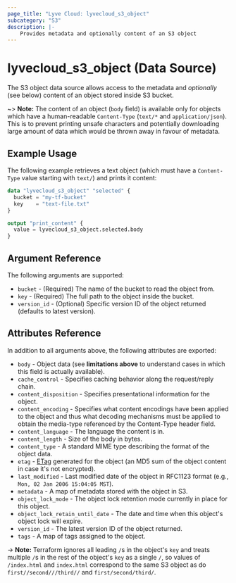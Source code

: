 ```yaml
---
page_title: "Lyve Cloud: lyvecloud_s3_object"
subcategory: "S3"
description: |-
    Provides metadata and optionally content of an S3 object
---
```


# lyvecloud_s3_object (Data Source)

The S3 object data source allows access to the metadata and
_optionally_ (see below) content of an object stored inside S3 bucket.

~> **Note:** The content of an object (`body` field) is available only for objects which have a human-readable `Content-Type` (`text/*` and `application/json`). This is to prevent printing unsafe characters and potentially downloading large amount of data which would be thrown away in favour of metadata.

## Example Usage

The following example retrieves a text object (which must have a `Content-Type`
value starting with `text/`) and prints it content:

```terraform
data "lyvecloud_s3_object" "selected" {
  bucket = "my-tf-bucket"
  key    = "text-file.txt"
}

output "print_content" {
  value = lyvecloud_s3_object.selected.body
}

```


## Argument Reference

The following arguments are supported:

* `bucket` - (Required) The name of the bucket to read the object from.
* `key` - (Required) The full path to the object inside the bucket.
* `version_id` - (Optional) Specific version ID of the object returned (defaults to latest version).

## Attributes Reference

In addition to all arguments above, the following attributes are exported:

* `body` - Object data (see **limitations above** to understand cases in which this field is actually available).
* `cache_control` - Specifies caching behavior along the request/reply chain.
* `content_disposition` - Specifies presentational information for the object.
* `content_encoding` - Specifies what content encodings have been applied to the object and thus what decoding mechanisms must be applied to obtain the media-type referenced by the Content-Type header field.
* `content_language` - The language the content is in.
* `content_length` - Size of the body in bytes.
* `content_type` - A standard MIME type describing the format of the object data.
* `etag` - [ETag](https://en.wikipedia.org/wiki/HTTP_ETag) generated for the object (an MD5 sum of the object content in case it's not encrypted).
* `last_modified` - Last modified date of the object in RFC1123 format (e.g., `Mon, 02 Jan 2006 15:04:05 MST`).
* `metadata` - A map of metadata stored with the object in S3.
* `object_lock_mode` - The object lock retention mode currently in place for this object.
* `object_lock_retain_until_date` - The date and time when this object's object lock will expire.
* `version_id` - The latest version ID of the object returned.
* `tags`  - A map of tags assigned to the object.

-> **Note:** Terraform ignores all leading `/`s in the object's `key` and treats multiple `/`s in the rest of the object's `key` as a single `/`, so values of `/index.html` and `index.html` correspond to the same S3 object as do `first//second///third//` and `first/second/third/`.
